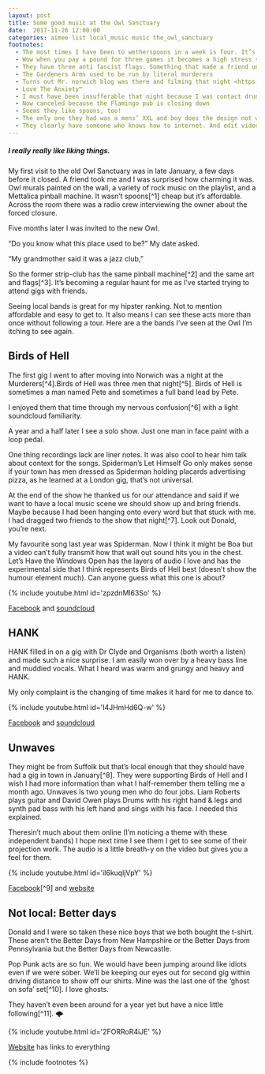 ```yaml
---
layout: post
title: Some good music at the Owl Sanctuary
date:  2017-11-26 12:00:00
categories: aimee list local_music music the_owl_sanctuary
footnotes:
  - The most times I have been to wetherspoons in a week is four. It’s cheap and near my work
  - Wow when you pay a pound for three games it becomes a high stress situation
  - They have three anti fascist flags. Something that made a friend uncomfortable as he had just got ‘the richard spenser’ haircut
  - The Gardeners Arms used to be run by literal murderers
  - Turns out Mr. norwich blog was there and filming that night <https://norwichblog.com/2016/02/20/dirty-stop-outs-the-murderers-no-holy-men-birds-of-hell-the-grazing-saints-19-february-2016/>
  - Love The Anxiety™
  - I must have been insufferable that night because I was contact drunk and getting excited at nearly every song
  - Now canceled because the Flamingo pub is closing down
  - Seems they like spoons, too!
  - The only one they had was a mens’ XXL and boy does the design not work when I took it in
  - They clearly have someone who knows how to internet. And edit videos
---
```


##### I really really like liking things.

My first visit to the old Owl Sanctuary was in late January, a few days before it closed. A friend took me and I was surprised how charming it was. Owl murals painted on the wall, a variety of rock music on the playlist, and a Mettalica pinball machine. It wasn’t spoons[^1] cheap but it’s affordable. Across the room there was a radio crew interviewing the owner about the forced closure.

Five months later I was invited to the new Owl.

“Do you know what this place used to be?” My date asked.

“My grandmother said it was a jazz club,”

So the former strip-club has the same pinball machine[^2] and the same art and flags[^3]. It’s becoming a regular haunt for me as I’ve started trying to attend gigs with friends.

Seeing local bands is great for my hipster ranking. Not to mention affordable and easy to get to. It also means I can see these acts more than once without following a tour. Here are a the bands I’ve seen at the Owl I’m itching to see again.

## Birds of Hell

The first gig I went to after moving into Norwich was a night at the Murderers[^4].Birds of Hell was three men that night[^5]. Birds of Hell is sometimes a man named Pete and sometimes a full band lead by Pete.

I enjoyed them that time through my nervous confusion[^6] with a light soundcloud familiarity.

A year and a half later I see a solo show. Just one man in face paint with a loop pedal.

One thing recordings lack are liner notes. It was also cool to hear him talk about context for the songs. Spiderman’s Let Himself Go only makes sense if your town has men dressed as Spiderman holding placards advertising pizza, as he learned at a London gig, that’s not universal.

At the end of the show he thanked us for our attendance and said if we want to have a local music scene we should show up and bring friends.  Maybe because I had been hanging onto every word but that stuck with me. I had dragged two friends to the show that night[^7]. Look out Donald, you’re next.

My favourite song last year was Spiderman. Now I think it might be Boa but a video can’t fully transmit how that wall out sound hits you in the chest. Let’s Have the Windows Open has the layers of audio I love and has the experimental side that I think represents Birds of Hell best (doesn’t show the humour element much). Can anyone guess what this one is about?

{% include youtube.html id='zpzdnMl63So' %}

[Facebook](https://www.facebook.com/Birds-Of-Hell-389667241148381) and [soundcloud](https://soundcloud.com/birds-of-hell)

## HANK

HANK filled in on a gig with Dr Clyde and Organisms (both worth a listen) and made such a nice surprise. I am easily won over by a heavy bass line and muddied vocals.  What I heard was warm and grungy and heavy and HANK.

My only complaint is the changing of time makes it hard for me to dance to.

{% include youtube.html id='I4JHmHd6Q-w' %}

[Facebook](https://www.facebook.com/Hankmaths) and [soundcloud](https://soundcloud.com/hankmaths)

## Unwaves

They might be from Suffolk but that’s local enough that they should have had a gig in town in January[^8]. They were supporting Birds of Hell and I wish I had more information than what I half-remember them telling me a month ago. Unwaves is two young men who do four jobs. Liam Roberts plays guitar and David Owen plays Drums with his right hand & legs and synth pad bass with his left hand and sings with his face. I needed this explained.

Theresin’t much about them online (I’m noticing a theme with these independent bands)  I hope next time I see them I get to see some of their projection work. The audio is a little breath-y on the video but gives you a feel for them.

{% include youtube.html id='il6kuqljVpY' %}

[Facebook](https://www.facebook.com/unwaves)[^9] and [website](https://www.facebook.com/unwaves)

## Not local: Better days

Donald and I were so taken these nice boys that we both bought the t-shirt. These aren’t the Better Days from New Hampshire or the Better Days from Pennsylvania but the Better Days from Newcastle.

Pop Punk acts are so fun. We would have been jumping around like idiots even if we were sober. We’ll be keeping our eyes out for second gig within driving distance to show off our shirts. Mine was the last one of the ‘ghost on sofa’ set[^10]. I love ghosts.

They haven’t even been around for a year yet but have a nice little following[^11]. 🌩️

{% include youtube.html id='2FORRoR4iJE' %}

[Website](https://wearebetterdays.com) has links to everything

{% include footnotes %}
